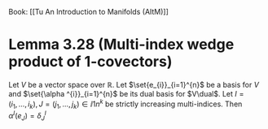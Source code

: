 Book: [[Tu An Introduction to Manifolds (AItM)]]
# Lemma 3.28 (Multi-index wedge product of 1-covectors)
Let $V$ be a vector space over $\mathbb{R}$.
Let $\set{e_{i}}_{i=1}^{n}$ be a basis for $V$ and $\set{\alpha ^{i}}_{i=1}^{n}$ be its dual basis for $V\dual$.
Let $I=(i_{1},\dots,i_{k}),J=(j_{1},\dots,j_{k})\in\ii{1}{n}^{k}$ be strictly increasing multi-indices.
Then $\alpha^{I}(e_{J})=\delta_{J}^{I}$